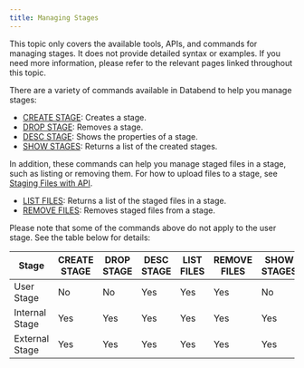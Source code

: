 ```yaml
---
title: Managing Stages
---
```


This topic only covers the available tools, APIs, and commands for managing stages. It does not provide detailed syntax or examples. If you need more information, please refer to the relevant pages linked throughout this topic.

There are a variety of commands available in Databend to help you manage stages:

- [CREATE STAGE](/sql/sql-commands/ddl/stage/ddl-create-stage): Creates a stage. 
- [DROP STAGE](/sql/sql-commands/ddl/stage/ddl-drop-stage): Removes a stage.
- [DESC STAGE](/sql/sql-commands/ddl/stage/ddl-desc-stage): Shows the properties of a stage.
- [SHOW STAGES](/sql/sql-commands/ddl/stage/ddl-show-stages): Returns a list of the created stages.

In addition, these commands can help you manage staged files in a stage, such as listing or removing them. For how to upload files to a stage, see [Staging Files with API](02-stage-files.md).

- [LIST FILES](/sql/sql-commands/ddl/stage/ddl-list-stage): Returns a list of the staged files in a stage.
- [REMOVE FILES](/sql/sql-commands/ddl/stage/ddl-remove-stage): Removes staged files from a stage.

Please note that some of the commands above do not apply to the user stage. See the table below for details:

| Stage          | CREATE STAGE | DROP STAGE | DESC STAGE | LIST FILES | REMOVE FILES | SHOW STAGES |
|----------------|--------------|------------|------------|------------|--------------|-------------|
| User Stage     | No           | No         | Yes        | Yes        | Yes          | No          |
| Internal Stage | Yes          | Yes        | Yes        | Yes        | Yes          | Yes         |
| External Stage | Yes          | Yes        | Yes        | Yes        | Yes          | Yes         |